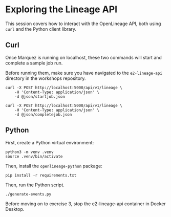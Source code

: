 # Exploring the Lineage API

This session covers how to interact with the OpenLineage API, both using `curl` and the Python client library.

## Curl

Once Marquez is running on localhost, these two commands will start and complete a sample job run.

Before running them, make sure you have navigated to the `e2-lineage-api` directory in the workshops repository.

```
curl -X POST http://localhost:5000/api/v1/lineage \
	-H 'Content-Type: application/json' \
	-d @json/startjob.json
```

```
curl -X POST http://localhost:5000/api/v1/lineage \
	-H 'Content-Type: application/json' \
	-d @json/completejob.json
```

## Python

First, create a Python virtual environment:

```
python3 -m venv .venv
source .venv/bin/activate
```

Then, install the `openlineage-python` package:

```
pip install -r requirements.txt
```

Then, run the Python script.

```
./generate-events.py
```

Before moving on to exercise 3, stop the e2-lineage-api container in Docker Desktop.